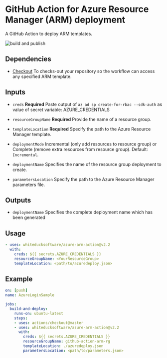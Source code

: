 # GitHub Action for Azure Resource Manager (ARM) deployment

A GitHub Action to deploy ARM templates.

![build and publish](https://github.com/whiteducksoftware/azure-arm-action/workflows/build-release/badge.svg)


## Dependencies

* [Checkout](https://github.com/actions/checkout) To checks-out your repository so the workflow can access any specified ARM template.

## Inputs

* `creds` **Required** Paste output of `az ad sp create-for-rbac --sdk-auth` as value of secret variable: AZURE_CREDENTIALS

* `resourceGroupName` **Required** Provide the name of a resource group.

* `templateLocation` **Required** Specify the path to the Azure Resource Manager template.

* `deploymentMode` Incremental (only add resources to resource group) or Complete (remove extra resources from resource group). Default: `Incremental`.
  
* `deploymentName` Specifies the name of the resource group deployment to create.

* `parametersLocation` Specify the path to the Azure Resource Manager parameters file.

## Outputs

* `deploymentName` Specifies the complete deployment name which has been generated

## Usage

```yml
- uses: whiteducksoftware/azure-arm-action@v2.2
  with:
    creds: ${{ secrets.AZURE_CREDENTIALS }}
    resourceGroupName: <YourResourceGroup>
    templateLocation: <path/to/azuredeploy.json>
```

## Example

```yml
on: [push]
name: AzureLoginSample

jobs:
  build-and-deploy:
    runs-on: ubuntu-latest
    steps:
    - uses: actions/checkout@master
    - uses: whiteducksoftware/azure-arm-action@v2.2
      with:
        creds: ${{ secrets.AZURE_CREDENTIALS }}
        resourceGroupName: github-action-arm-rg
        templateLocation: ./azuredeploy.json
        parametersLocation: <path/to/parameters.json>
```
